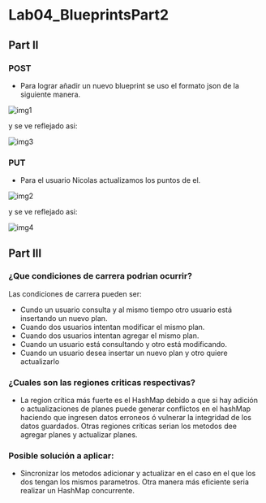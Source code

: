 # Lab04_BlueprintsPart2
## Part II

### POST
* Para lograr añadir un nuevo blueprint se uso el formato json de la siguiente manera.

![img1](https://user-images.githubusercontent.com/48091585/74879224-ac2a1580-5336-11ea-99c4-b999cca06078.PNG)

y se ve reflejado asi:

![img3](https://user-images.githubusercontent.com/48091585/74879279-cc59d480-5336-11ea-8ac3-c2f9617c3626.PNG)

### PUT 

* Para el usuario Nicolas actualizamos los puntos de el.


![img2](https://user-images.githubusercontent.com/48091585/74879639-8c472180-5337-11ea-8301-bb1644559b7e.PNG)

y se ve reflejado asi:

![img4](https://user-images.githubusercontent.com/48091585/74879701-b567b200-5337-11ea-98f4-e1f8982b29e9.PNG)

## Part III

### ¿Que condiciones de carrera podrian ocurrir?
Las condiciones de carrera pueden ser:

* Cundo un usuario consulta y al mismo tiempo otro usuario está insertando un nuevo plan. 
* Cuando dos usuarios intentan modificar el mismo plan.
* Cuando dos usuarios intentan agregar el mismo plan.
* Cuando un usuario está consultando y otro está modificando.
* Cuando un usuario desea insertar un nuevo plan y otro quiere actualizarlo
### ¿Cuales son las regiones criticas respectivas?
* La region crítica más fuerte es el HashMap debido a que si hay adición o actualizaciones de planes puede generar conflictos en el hashMap haciendo que ingresen datos erroneos ó vulnerar la integridad de los datos guardados. Otras regiones críticas serian los metodos dee agregar planes y actualizar planes. 
### Posible solución a aplicar:
* Sincronizar los metodos adicionar y actualizar en el caso en el que los dos tengan los mismos parametros. Otra manera más eficiente seria realizar un HashMap concurrente.
